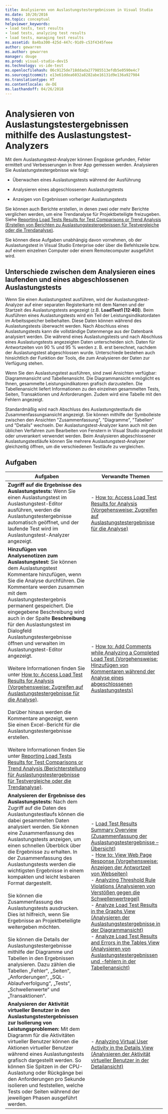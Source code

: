 ```yaml
---
title: Analysieren von Auslastungstestergebnissen in Visual Studio
ms.date: 10/20/2016
ms.topic: conceptual
helpviewer_keywords:
- load tests, test results
- load tests, analyzing test results
- load tests, managing test results
ms.assetid: 8a4ba300-425d-447c-91d9-c53f4345feee
author: gewarren
ms.author: gewarren
manager: douge
ms.prod: visual-studio-dev15
ms.technology: vs-ide-test
ms.openlocfilehash: 06c9125de718ddada277985513efdb5e0590e4c7
ms.sourcegitcommit: e13e61ddea6032a8282abe16131d9e136a927984
ms.translationtype: HT
ms.contentlocale: de-DE
ms.lasthandoff: 04/26/2018
---
```

# <a name="analyze-load-test-results-using-the-load-test-analyzer"></a>Analysieren von Auslastungstestergebnissen mithilfe des Auslastungstest-Analyzers

Mit dem Auslastungstest-Analyzer können Engpässe gefunden, Fehler ermittelt und Verbesserungen in Ihrer App gemessen werden. Analysieren Sie Auslastungstestergebnisse wie folgt:

-   Überwachen eines Auslastungstests während der Ausführung

-   Analysieren eines abgeschlossenen Auslastungstests

-   Anzeigen von Ergebnissen vorheriger Auslastungstests

Sie können auch Berichte erstellen, in denen zwei oder mehr Berichte verglichen werden, um eine Trendanalyse für Projektbeteiligte freizugeben. Siehe [Reporting Load Tests Results for Test Comparisons or Trend Analysis (Erstellen von Berichten zu Auslastungstestergebnissen für Testvergleiche oder die Trendanalyse)](../test/compare-load-test-results.md).

Sie können diese Aufgaben unabhängig davon vornehmen, ob der Auslastungstest in Visual Studio Enterprise oder über die Befehlszeile bzw. auf einem einzelnen Computer oder einem Remotecomputer ausgeführt wird.

## <a name="differences-between-analyzing-a-running-and-a-completed-load-test"></a>Unterschiede zwischen dem Analysieren eines laufenden und eines abgeschlossenen Auslastungstests

 Wenn Sie einen Auslastungstest ausführen, wird der Auslastungstest-Analyzer auf einer separaten Registerkarte mit dem Namen und der Startzeit des Auslastungstests angezeigt (z.B. **LoadTest1 [12:40]**). Beim Ausführen eines Auslastungstests wird ein Teil der Leistungsindikatordaten im Arbeitsspeicher beibehalten. Diese Daten können während des Auslastungstests überwacht werden. Nach Abschluss eines Auslastungstests kann die vollständige Datenmenge aus der Datenbank analysiert werden. Die während eines Auslastungstests und nach Abschluss eines Auslastungstests angezeigten Daten unterscheiden sich. Daten für Antwortzeiten von 90 % und 95 % werden z. B. erst berechnet, nachdem der Auslastungstest abgeschlossen wurde. Unterschiede bestehen auch hinsichtlich der Funktion der Tools, die zum Analysieren der Daten zur Verfügung stehen.

 Wenn Sie den Auslastungstest ausführen, sind zwei Ansichten verfügbar: Diagrammansicht und Tabellenansicht. Die Diagrammansicht ermöglicht es Ihnen, gesammelte Leistungsindikatoren grafisch darzustellen. Die Tabellenansicht liefert Informationen zu den einzelnen gesammelten Tests, Seiten, Transaktionen und Anforderungen. Zudem wird eine Tabelle mit den Fehlern angezeigt.

 Standardmäßig wird nach Abschluss des Auslastungstestlaufs die Zusammenfassungsansicht angezeigt. Sie können mithilfe der Symbolleiste zwischen den Ansichten "Zusammenfassung", "Diagramme", "Tabellen" und "Details" wechseln. Der Auslastungstest-Analyzer kann auch mit den üblichen Verfahren zum Bearbeiten von Fenstern in Visual Studio angedockt oder unverankert verwendet werden. Beim Analysieren abgeschlossener Auslastungstestläufe können Sie mehrere Auslastungstest-Analyzer gleichzeitig öffnen, um die verschiedenen Testläufe zu vergleichen.

## <a name="tasks"></a>Aufgaben

|Aufgaben|Verwandte Themen|
|-----------|-----------------------|
|**Zugriff auf die Ergebnisse des Auslastungstests:** Wenn Sie einen Auslastungstest im Auslastungstest-Editor ausführen, werden die Auslastungstestergebnisse automatisch geöffnet, und der laufende Test wird im Auslastungstest-Analyzer angezeigt.|-   [How to: Access Load Test Results for Analysis (Vorgehensweise: Zugreifen auf Auslastungstestergebnisse für die Analyse)](../test/how-to-access-load-test-results-for-analysis.md)|
|**Hinzufügen von Analysenotizen zum Auslastungstest:** Sie können dem Auslastungstest Kommentare hinzufügen, wenn Sie die Analyse durchführen. Die Kommentare werden zusammen mit dem Auslastungstestergebnis permanent gespeichert. Die eingegebene Beschreibung wird auch in der Spalte **Beschreibung** für den Auslastungstest im Dialogfeld Auslastungstestergebnisse öffnen und verwalten im Auslastungstest-Editor angezeigt.<br /><br /> Weitere Informationen finden Sie unter [How to: Access Load Test Results for Analysis (Vorgehensweise: Zugreifen auf Auslastungstestergebnisse für die Analyse)](../test/how-to-access-load-test-results-for-analysis.md).<br /><br /> Darüber hinaus werden die Kommentare angezeigt, wenn Sie einen Excel-Bericht für die Auslastungstestergebnisse erstellen.<br /><br /> Weitere Informationen finden Sie unter [Reporting Load Tests Results for Test Comparisons or Trend Analysis (Berichterstellung für Auslastungstestergebnisse für Testvergleiche oder die Trendanalyse)](../test/compare-load-test-results.md).|-   [How to: Add Comments while Analyzing a Completed Load Test (Vorgehensweise: Hinzufügen von Kommentaren während der Analyse eines abgeschlossenen Auslastungstests)](../test/how-to-add-comments-on-a-completed-load-test.md)|
|**Analysieren der Ergebnisse des Auslastungstests:** Nach dem Zugriff auf die Daten des Auslastungstestlaufs können die dabei gesammelten Daten analysiert werden. Sie können eine Zusammenfassung des Auslastungstests anzeigen, um einen schnellen Überblick über die Ergebnisse zu erhalten. In der Zusammenfassung des Auslastungstests werden die wichtigsten Ergebnisse in einem kompakten und leicht lesbaren Format dargestellt.<br /><br /> Sie können die Zusammenfassung des Auslastungstests ausdrucken. Dies ist hilfreich, wenn Sie Ergebnisse an Projektbeteiligte weitergeben möchten.<br /><br /> Sie können die Details der Auslastungstestergebnisse mithilfe der Diagramme und Tabellen in den Ergebnissen analysieren. Dazu zählen die Tabellen „Fehler“, „Seiten“, „Anforderungen“, „SQL-Ablaufverfolgung“, „Tests“, „Schwellenwerte“ und „Transaktionen“.|-   [Load Test Results Summary Overview (Zusammenfassung der Auslastungstestergebnisse – Übersicht)](../test/load-test-results-summary-overview.md)<br />-   [How to: View Web Page Response (Vorgehensweise: Anzeigen der Antwortzeit von Webseiten)](../test/how-to-view-web-page-response-time-in-a-load-test.md)<br />-   [Analyzing Threshold Rule Violations (Analysieren von Verstößen gegen die Schwellenwertregel)](../test/analyze-threshold-rule-violations-in-load-tests.md)<br />-   [Analyze Load Test Results in the Graphs View (Analysieren der Auslastungstestergebnisse in der Diagrammansicht)](../test/analyze-load-test-results-in-the-graphs-view.md)<br />-   [Analyze Load Test Results and Errors in the Tables View (Analysieren von Auslastungstestergebnissen und -fehlern in der Tabellenansicht)](../test/analyze-load-test-results-and-errors-in-the-tables-view.md)|
|**Analysieren der Aktivität virtueller Benutzer in den Auslastungstestergebnissen zur Isolierung von Leistungsproblemen:** Mit dem Diagramm für die Aktivitäten virtueller Benutzer können die Aktionen virtueller Benutzer während eines Auslastungstests grafisch dargestellt werden. So können Sie Spitzen in der CPU-Auslastung oder Rückgänge bei den Anforderungen pro Sekunde isolieren und feststellen, welche Tests oder Seiten während der jeweiligen Phasen ausgeführt werden.|-   [Analyzing Virtual User Activity in the Details View (Analysieren der Aktivität virtueller Benutzer in der Detailansicht)](../test/analyze-load-test-virtual-user-activity-in-the-details-view.md)|